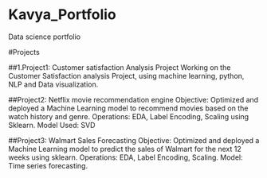 
# Kavya_Portfolio
Data science portfolio

#Projects

##1.Project1: Customer satisfaction Analysis Project
Working on the Customer Satisfaction analysis Project, using machine learning, python, NLP and Data
visualization.

##Project2: Netflix movie recommendation engine
Objective: Optimized and deployed a Machine Learning model to recommend movies based on the
watch history and genre.
Operations: EDA, Label Encoding, Scaling using Sklearn.
Model Used: SVD

##Project3: Walmart Sales Forecasting
Objective: Optimized and deployed a Machine Learning model to predict the sales of Walmart for the
next 12 weeks using sklearn.
Operations: EDA, Label Encoding, Scaling.
Model: Time series forecasting.

